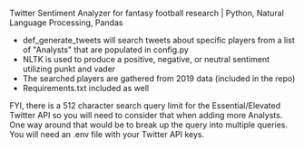 Twitter Sentiment Analyzer for fantasy football research | Python, Natural Language Processing, Pandas
* def_generate_tweets will search tweets about specific players from a list of "Analysts" that are populated in config.py
* NLTK is used to produce a positive, negative, or neutral sentiment utilizing punkt and vader
* The searched players are gathered from 2019 data (included in the repo)
* Requirements.txt included as well

FYI, there is a 512 character search query limit for the Essential/Elevated Twitter API so you will need to consider that when adding more Analysts.  
One way around that would be to break up the query into multiple queries.
You will need an .env file with your Twitter API keys.
